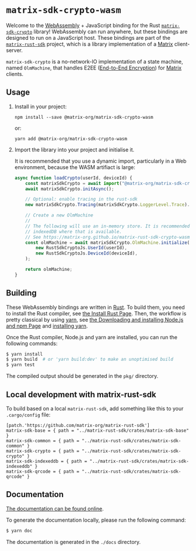 # `matrix-sdk-crypto-wasm`

Welcome to the [WebAssembly] + JavaScript binding for the Rust
[`matrix-sdk-crypto`] library! WebAssembly can run anywhere, but these
bindings are designed to run on a JavaScript host. These bindings are
part of the [`matrix-rust-sdk`] project, which is a library
implementation of a [Matrix] client-server.

`matrix-sdk-crypto` is a no-network-IO implementation of a state
machine, named `OlmMachine`, that handles E2EE ([End-to-End
Encryption](https://en.wikipedia.org/wiki/End-to-end_encryption)) for
[Matrix] clients.

## Usage

1. Install in your project:

    ```
    npm install --save @matrix-org/matrix-sdk-crypto-wasm
    ```

    or:

    ```
    yarn add @matrix-org/matrix-sdk-crypto-wasm
    ```

2. Import the library into your project and initialise it.

    It is recommended that you use a dynamic import, particularly in a Web
    environment, because the WASM artifiact is large:

    ```javascript
    async function loadCrypto(userId, deviceId) {
        const matrixSdkCrypto = await import("@matrix-org/matrix-sdk-crypto-wasm");
        await matrixSdkCrypto.initAsync();

        // Optional: enable tracing in the rust-sdk
        new matrixSdkCrypto.Tracing(matrixSdkCrypto.LoggerLevel.Trace).turnOn();

        // Create a new OlmMachine
        //
        // The following will use an in-memory store. It is recommended to use
        // indexedDB where that is available.
        // See https://matrix-org.github.io/matrix-rust-sdk-crypto-wasm/classes/OlmMachine.html#initialize
        const olmMachine = await matrixSdkCrypto.OlmMachine.initialize(
            new RustSdkCryptoJs.UserId(userId),
            new RustSdkCryptoJs.DeviceId(deviceId),
        );

        return olmMachine;
    }
    ```

## Building

These WebAssembly bindings are written in [Rust]. To build them, you
need to install the Rust compiler, see [the Install Rust
Page](https://www.rust-lang.org/tools/install). Then, the workflow is
pretty classical by using [yarn](https://yarnpkg.com/), see [the Downloading and installing
Node.js and npm
Page](https://docs.npmjs.com/downloading-and-installing-node-js-and-npm) and [installing yarn](https://classic.yarnpkg.com/lang/en/docs/install).

Once the Rust compiler, Node.js and yarn are installed, you can run the
following commands:

```sh
$ yarn install
$ yarn build  # or 'yarn build:dev' to make an unoptimised build
$ yarn test
```

The compiled output should be generated in the `pkg/` directory.

## Local development with matrix-rust-sdk

To build based on a local `matrix-rust-sdk`, add something like this to your
`.cargo/config` file:

```
[patch.'https://github.com/matrix-org/matrix-rust-sdk']
matrix-sdk-base = { path = "../matrix-rust-sdk/crates/matrix-sdk-base" }
matrix-sdk-common = { path = "../matrix-rust-sdk/crates/matrix-sdk-common" }
matrix-sdk-crypto = { path = "../matrix-rust-sdk/crates/matrix-sdk-crypto" }
matrix-sdk-indexeddb = { path = "../matrix-rust-sdk/crates/matrix-sdk-indexeddb" }
matrix-sdk-qrcode = { path = "../matrix-rust-sdk/crates/matrix-sdk-qrcode" }
```

## Documentation

[The documentation can be found
online](https://matrix-org.github.io/matrix-rust-sdk-crypto-wasm/).

To generate the documentation locally, please run the following
command:

```sh
$ yarn doc
```

The documentation is generated in the `./docs` directory.

[WebAssembly]: https://webassembly.org/
[`matrix-sdk-crypto`]: https://github.com/matrix-org/matrix-rust-sdk/tree/main/crates/matrix-sdk-crypto
[`matrix-rust-sdk`]: https://github.com/matrix-org/matrix-rust-sdk
[Matrix]: https://matrix.org/
[Rust]: https://www.rust-lang.org/
[npm]: https://www.npmjs.com/
